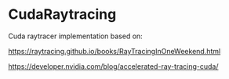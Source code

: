 # CudaRaytracing

Cuda raytracer implementation based on:

https://raytracing.github.io/books/RayTracingInOneWeekend.html


https://developer.nvidia.com/blog/accelerated-ray-tracing-cuda/
